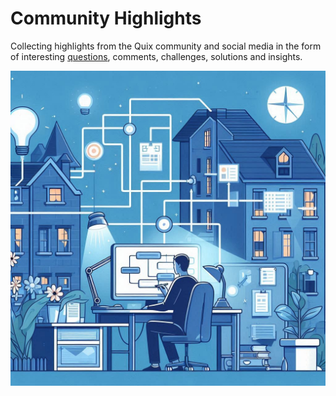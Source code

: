# Community Highlights

Collecting highlights from the Quix community and social media in the form of interesting [questions](questions/), comments, challenges, solutions and insights.

![Community Highlights image](community_highlights.jpeg?raw=true)